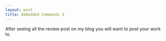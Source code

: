 ```yaml
---
layout: post
title: Embedded Commands 3
---
```


After seeing all the review post on my blog you will want to post your work to.
